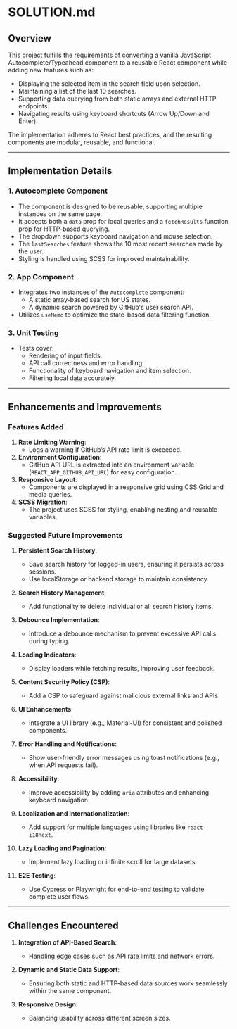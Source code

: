 # SOLUTION.md

## Overview

This project fulfills the requirements of converting a vanilla JavaScript Autocomplete/Typeahead component to a reusable React component while adding new features such as:

- Displaying the selected item in the search field upon selection.
- Maintaining a list of the last 10 searches.
- Supporting data querying from both static arrays and external HTTP endpoints.
- Navigating results using keyboard shortcuts (Arrow Up/Down and Enter).

The implementation adheres to React best practices, and the resulting components are modular, reusable, and functional.

---

## Implementation Details

### 1. **Autocomplete Component**

- The component is designed to be reusable, supporting multiple instances on the same page.
- It accepts both a `data` prop for local queries and a `fetchResults` function prop for HTTP-based querying.
- The dropdown supports keyboard navigation and mouse selection.
- The `lastSearches` feature shows the 10 most recent searches made by the user.
- Styling is handled using SCSS for improved maintainability.

### 2. **App Component**

- Integrates two instances of the `Autocomplete` component:
  - A static array-based search for US states.
  - A dynamic search powered by GitHub's user search API.
- Utilizes `useMemo` to optimize the state-based data filtering function.

### 3. **Unit Testing**

- Tests cover:
  - Rendering of input fields.
  - API call correctness and error handling.
  - Functionality of keyboard navigation and item selection.
  - Filtering local data accurately.

---

## Enhancements and Improvements

### Features Added

1. **Rate Limiting Warning**:
   - Logs a warning if GitHub’s API rate limit is exceeded.
2. **Environment Configuration**:
   - GitHub API URL is extracted into an environment variable (`REACT_APP_GITHUB_API_URL`) for easy configuration.
3. **Responsive Layout**:
   - Components are displayed in a responsive grid using CSS Grid and media queries.
4. **SCSS Migration**:
   - The project uses SCSS for styling, enabling nesting and reusable variables.

### Suggested Future Improvements

1. **Persistent Search History**:

   - Save search history for logged-in users, ensuring it persists across sessions.
   - Use localStorage or backend storage to maintain consistency.

2. **Search History Management**:

   - Add functionality to delete individual or all search history items.

3. **Debounce Implementation**:

   - Introduce a debounce mechanism to prevent excessive API calls during typing.

4. **Loading Indicators**:

   - Display loaders while fetching results, improving user feedback.

5. **Content Security Policy (CSP)**:

   - Add a CSP to safeguard against malicious external links and APIs.

6. **UI Enhancements**:

   - Integrate a UI library (e.g., Material-UI) for consistent and polished components.

7. **Error Handling and Notifications**:

   - Show user-friendly error messages using toast notifications (e.g., when API requests fail).

8. **Accessibility**:

   - Improve accessibility by adding `aria` attributes and enhancing keyboard navigation.

9. **Localization and Internationalization**:

   - Add support for multiple languages using libraries like `react-i18next`.

10. **Lazy Loading and Pagination**:

    - Implement lazy loading or infinite scroll for large datasets.

11. **E2E Testing**:
    - Use Cypress or Playwright for end-to-end testing to validate complete user flows.

---

## Challenges Encountered

1. **Integration of API-Based Search**:

   - Handling edge cases such as API rate limits and network errors.

2. **Dynamic and Static Data Support**:

   - Ensuring both static and HTTP-based data sources work seamlessly within the same component.

3. **Responsive Design**:
   - Balancing usability across different screen sizes.
